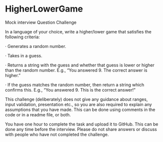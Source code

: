 # HigherLowerGame 

Mock interview Question 
Challenge

In a language of your choice, write a higher/lower game that satisfies the following criteria:

· Generates a random number.

· Takes in a guess.

· Returns a string with the guess and whether that guess is lower or higher than the random number. E.g., “You answered 9. The correct answer is higher.”

· If the guess matches the random number, then return a string which confirms this. E.g., “You answered 9. This is the correct answer!”

This challenge (deliberately) does not give any guidance about ranges, input validation, presentation etc., so you are also required to explain any assumptions that you have made. This can be done using comments in the code or in a readme file, or both.

You have one hour to complete the task and upload it to GitHub. This can be done any time before the interview. Please do not share answers or discuss with people who have not completed the challenge.

